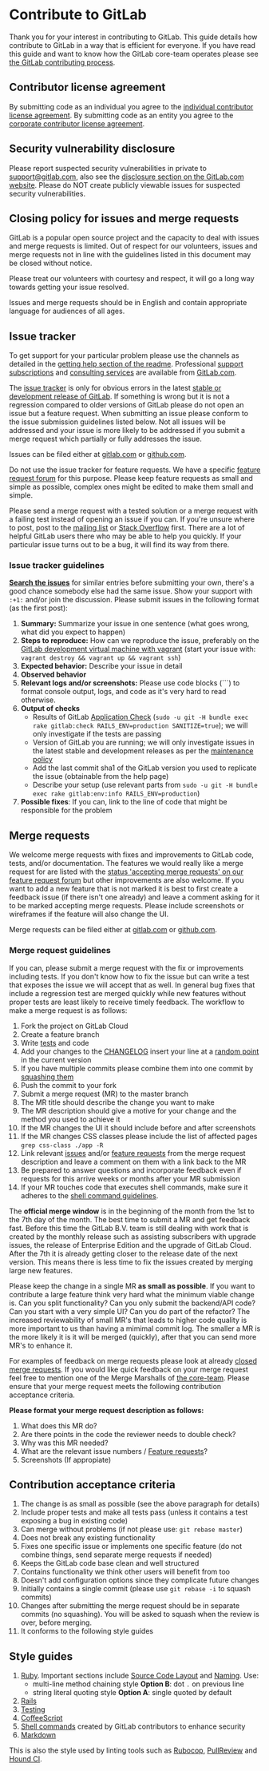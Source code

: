 # Contribute to GitLab

Thank you for your interest in contributing to GitLab.
This guide details how contribute to GitLab in a way that is efficient for everyone.
If you have read this guide and want to know how the GitLab core-team operates please see [the GitLab contributing process](PROCESS.md).

## Contributor license agreement

By submitting code as an individual you agree to the [individual contributor license agreement](doc/legal/individual_contributor_license_agreement.md). By submitting code as an entity you agree to the [corporate contributor license agreement](doc/legal/corporate_contributor_license_agreement.md).

## Security vulnerability disclosure

Please report suspected security vulnerabilities in private to support@gitlab.com, also see the [disclosure section on the GitLab.com website](http://www.gitlab.com/disclosure/). Please do NOT create publicly viewable issues for suspected security vulnerabilities.

## Closing policy for issues and merge requests

GitLab is a popular open source project and the capacity to deal with issues and merge requests is limited. Out of respect for our volunteers, issues and merge requests not in line with the guidelines listed in this document may be closed without notice.

Please treat our volunteers with courtesy and respect, it will go a long way towards getting your issue resolved.

Issues and merge requests should be in English and contain appropriate language for audiences of all ages.

## Issue tracker

To get support for your particular problem please use the channels as detailed in the [getting help section of the readme](https://gitlab.com/gitlab-org/gitlab-ce/blob/master/README.md#getting-help). Professional [support subscriptions](http://www.gitlab.com/subscription/) and [consulting services](http://www.gitlab.com/consultancy/) are available from [GitLab.com](http://www.gitlab.com/).

The [issue tracker](https://gitlab.com/gitlab-org/gitlab-ce/issues) is only for obvious errors in the latest [stable or development release of GitLab](MAINTENANCE.md). If something is wrong but it is not a regression compared to older versions of GitLab please do not open an issue but a feature request. When submitting an issue please conform to the issue submission guidelines listed below. Not all issues will be addressed and your issue is more likely to be addressed if you submit a merge request which partially or fully addresses the issue.

Issues can be filed either at [gitlab.com](https://gitlab.com/gitlab-org/gitlab-ce/issues) or [github.com](https://github.com/gitlabhq/gitlabhq/issues).

Do not use the issue tracker for feature requests. We have a specific [feature request forum](http://feedback.gitlab.com) for this purpose. Please keep feature requests as small and simple as possible, complex ones might be edited to make them small and simple.

Please send a merge request with a tested solution or a merge request with a failing test instead of opening an issue if you can. If you're unsure where to post, post to the [mailing list](https://groups.google.com/forum/#!forum/gitlabhq) or [Stack Overflow](http://stackoverflow.com/questions/tagged/gitlab) first. There are a lot of helpful GitLab users there who may be able to help you quickly. If your particular issue turns out to be a bug, it will find its way from there.

### Issue tracker guidelines

**[Search the issues](https://gitlab.com/gitlab-org/gitlab-ce/issues)** for similar entries before submitting your own, there's a good chance somebody else had the same issue. Show your support with `:+1:` and/or join the discussion. Please submit issues in the following format (as the first post):

1. **Summary:** Summarize your issue in one sentence (what goes wrong, what did you expect to happen)
1. **Steps to reproduce:** How can we reproduce the issue, preferably on the [GitLab development virtual machine with vagrant](https://gitlab.com/gitlab-org/cookbook-gitlab/blob/master/doc/development.md) (start your issue with: `vagrant destroy && vagrant up && vagrant ssh`)
1. **Expected behavior:** Describe your issue in detail
1. **Observed behavior**
1. **Relevant logs and/or screenshots:** Please use code blocks (\`\`\`) to format console output, logs, and code as it's very hard to read otherwise.
1. **Output of checks**
    * Results of GitLab [Application Check](doc/install/installation.md#check-application-status) (`sudo -u git -H bundle exec rake gitlab:check RAILS_ENV=production SANITIZE=true`); we will only investigate if the tests are passing
    * Version of GitLab you are running; we will only investigate issues in the latest stable and development releases as per the [maintenance policy](MAINTENANCE.md)
    * Add the last commit sha1 of the GitLab version you used to replicate the issue (obtainable from the help page)
    * Describe your setup (use relevant parts from `sudo -u git -H bundle exec rake gitlab:env:info RAILS_ENV=production`)
1. **Possible fixes**: If you can, link to the line of code that might be responsible for the problem

## Merge requests

We welcome merge requests with fixes and improvements to GitLab code, tests, and/or documentation. The features we would really like a merge request for are listed with the [status 'accepting merge requests' on our feature request forum](http://feedback.gitlab.com/forums/176466-general/status/796455) but other improvements are also welcome. If you want to add a new feature that is not marked it is best to first create a feedback issue (if there isn't one already) and leave a comment asking for it to be marked accepting merge requests. Please include screenshots or wireframes if the feature will also change the UI.

Merge requests can be filed either at [gitlab.com](https://gitlab.com/gitlab-org/gitlab-ce/merge_requests) or [github.com](https://github.com/gitlabhq/gitlabhq/pulls).

### Merge request guidelines

If you can, please submit a merge request with the fix or improvements including tests. If you don't know how to fix the issue but can write a test that exposes the issue we will accept that as well. In general bug fixes that include a regression test are merged quickly while new features without proper tests are least likely to receive timely feedback. The workflow to make a merge request is as follows:

1. Fork the project on GitLab Cloud
1. Create a feature branch
1. Write [tests](README.md#run-the-tests) and code
1. Add your changes to the [CHANGELOG](CHANGELOG) insert your line at a [random point](doc/workflow/gitlab_flow.md#do-not-order-commits-with-rebase) in the current version
1. If you have multiple commits please combine them into one commit by [squashing them](http://git-scm.com/book/en/Git-Tools-Rewriting-History#Squashing-Commits)
1. Push the commit to your fork
1. Submit a merge request (MR) to the master branch
1. The MR title should describe the change you want to make
1. The MR description should give a motive for your change and the method you used to achieve it
1. If the MR changes the UI it should include before and after screenshots
1. If the MR changes CSS classes please include the list of affected pages `grep css-class ./app -R`
1. Link relevant [issues](https://gitlab.com/gitlab-org/gitlab-ce/issues) and/or [feature requests](http://feedback.gitlab.com/) from the merge request description and leave a comment on them with a link back to the MR
1. Be prepared to answer questions and incorporate feedback even if requests for this arrive weeks or months after your MR submission
1. If your MR touches code that executes shell commands, make sure it adheres to the [shell command guidelines](    doc/development/shell_commands.md).

The **official merge window** is in the beginning of the month from the 1st to the 7th day of the month. The best time to submit a MR and get feedback fast. Before this time the GitLab B.V. team is still dealing with work that is created by the monthly release such as assisting subscribers with upgrade issues, the release of Enterprise Edition and the upgrade of GitLab Cloud. After the 7th it is already getting closer to the release date of the next version. This means there is less time to fix the issues created by merging large new features.

Please keep the change in a single MR **as small as possible**. If you want to contribute a large feature think very hard what the minimum viable change is. Can you split functionality? Can you only submit the backend/API code? Can you start with a very simple UI? Can you do part of the refactor? The increased reviewability of small MR's that leads to higher code quality is more important to us than having a mimimal commit log. The smaller a MR is the more likely it is it will be merged (quickly), after that you can send more MR's to enhance it.

For examples of feedback on merge requests please look at already [closed merge requests](https://gitlab.com/gitlab-org/gitlab-ce/merge_requests?assignee_id=&label_name=&milestone_id=&scope=&sort=&state=closed). If you would like quick feedback on your merge request feel free to mention one of the Merge Marshalls of [the core-team](https://about.gitlab.com/core-team/). Please ensure that your merge request meets the following contribution acceptance criteria.

**Please format your merge request description as follows:**

1. What does this MR do?
1. Are there points in the code the reviewer needs to double check?
1. Why was this MR needed?
1. What are the relevant issue numbers / [Feature requests](http://feedback.gitlab.com/)?
1. Screenshots (If appropiate)

## Contribution acceptance criteria

1. The change is as small as possible (see the above paragraph for details)
1. Include proper tests and make all tests pass (unless it contains a test exposing a bug in existing code)
1. Can merge without problems (if not please use: `git rebase master`)
1. Does not break any existing functionality
1. Fixes one specific issue or implements one specific feature (do not combine things, send separate merge requests if needed)
1. Keeps the GitLab code base clean and well structured
1. Contains functionality we think other users will benefit from too
1. Doesn't add configuration options since they complicate future changes
1. Initially contains a single commit (please use `git rebase -i` to squash commits)
1. Changes after submitting the merge request should be in separate commits (no squashing). You will be asked to squash when the review is over, before merging.
1. It conforms to the following style guides

## Style guides

1.  [Ruby](https://github.com/bbatsov/ruby-style-guide).
    Important sections include [Source Code Layout](https://github.com/bbatsov/ruby-style-guide#source-code-layout)
    and [Naming](https://github.com/bbatsov/ruby-style-guide#naming). Use:
    - multi-line method chaining style **Option B**: dot `.` on previous line
    - string literal quoting style **Option A**: single quoted by default
1.  [Rails](https://github.com/bbatsov/rails-style-guide)
1.  [Testing](https://github.com/thoughtbot/guides/tree/master/style#testing)
1.  [CoffeeScript](https://github.com/thoughtbot/guides/tree/master/style#coffeescript)
1.  [Shell commands](doc/development/shell_commands.md) created by GitLab contributors to enhance security
1.  [Markdown](http://www.cirosantilli.com/markdown-styleguide)

This is also the style used by linting tools such as [Rubocop](https://github.com/bbatsov/rubocop), [PullReview](https://www.pullreview.com/) and [Hound CI](https://houndci.com).

